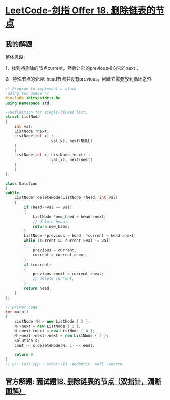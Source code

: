 # [LeetCode-剑指 Offer 18. 删除链表的节点](https://leetcode.cn/problems/shan-chu-lian-biao-de-jie-dian-lcof/)



## 我的解题

整体思路: 

1、找到待删除的节点current，然后让它的previous指向它的next；

2、特殊节点的处理: head节点并没有previous，因此它需要放到循环之外



```C++
/* Program to implement a stack
 using two queue */
#include <bits/stdc++.h>
using namespace std;

//Definition for singly-linked list.
struct ListNode
{
	int val;
	ListNode *next;
	ListNode(int x) :
					val(x), next(NULL)
	{
	}
	ListNode(int x, ListNode *next) :
					val(x), next(next)
	{
	}
};

class Solution
{
public:
	ListNode* deleteNode(ListNode *head, int val)
	{
		if (head->val == val)
		{
			ListNode *new_haed = head->next;
			// delete head;
			return new_haed;
		}
		ListNode *previous = head, *current = head->next;
		while (current && current->val != val)
		{
			previous = current;
			current = current->next;
		}
		if (current)
		{
			previous->next = current->next;
			// delete current;
		}
		return head;
	}
};

// Driver code
int main()
{
	ListNode *N = new ListNode { 3 };
	N->next = new ListNode { 2 };
	N->next->next = new ListNode { 0 };
	N->next->next->next = new ListNode { 4 };
	Solution s;
	cout << s.deleteNode(N, 1) << endl;

	return 0;
}
// g++ test.cpp --std=c++11 -pedantic -Wall -Wextra


```





## 官方解题: [面试题18. 删除链表的节点（双指针，清晰图解）](https://leetcode.cn/problems/shan-chu-lian-biao-de-jie-dian-lcof/solution/mian-shi-ti-18-shan-chu-lian-biao-de-jie-dian-sh-2/)

